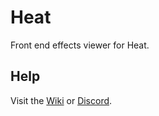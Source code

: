 # Heat
Front end effects viewer for Heat.

## Help

Visit the [Wiki](https://github.com/scottgarner/Heat/wiki) or [Discord](https://discord.gg/GtAffRP).
